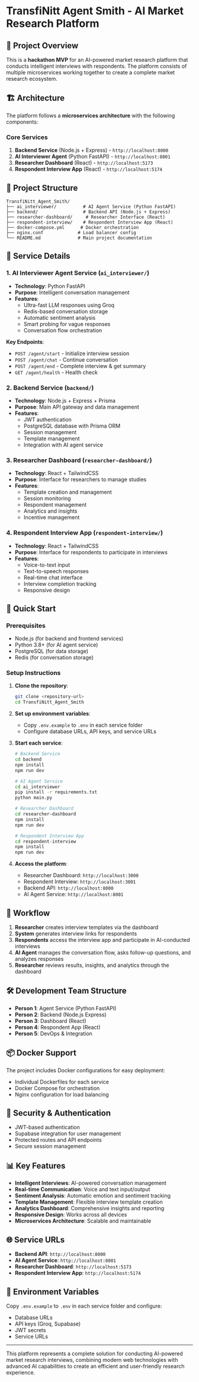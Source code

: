 # TransfiNitt Agent Smith - AI Market Research Platform

## 🎯 **Project Overview**

This is a **hackathon MVP** for an AI-powered market research platform that conducts intelligent interviews with respondents. The platform consists of multiple microservices working together to create a complete market research ecosystem.

## 🏗️ **Architecture**

The platform follows a **microservices architecture** with the following components:

### **Core Services**
1. **Backend Service** (Node.js + Express) - `http://localhost:8000`
2. **AI Interviewer Agent** (Python FastAPI) - `http://localhost:8001` 
3. **Researcher Dashboard** (React) - `http://localhost:5173`
4. **Respondent Interview App** (React) - `http://localhost:5174`

## 📁 **Project Structure**

```
TransfiNitt_Agent_Smith/
├── ai_interviewer/          # AI Agent Service (Python FastAPI)
├── backend/                 # Backend API (Node.js + Express)
├── researcher-dashboard/     # Researcher Interface (React)
├── respondent-interview/    # Respondent Interview App (React)
├── docker-compose.yml      # Docker orchestration
├── nginx.conf             # Load balancer config
└── README.md              # Main project documentation
```

## 🔧 **Service Details**

### **1. AI Interviewer Agent Service** (`ai_interviewer/`)
- **Technology**: Python FastAPI
- **Purpose**: Intelligent conversation management
- **Features**:
  - Ultra-fast LLM responses using Groq
  - Redis-based conversation storage
  - Automatic sentiment analysis
  - Smart probing for vague responses
  - Conversation flow orchestration

**Key Endpoints**:
- `POST /agent/start` - Initialize interview session
- `POST /agent/chat` - Continue conversation
- `POST /agent/end` - Complete interview & get summary
- `GET /agent/health` - Health check

### **2. Backend Service** (`backend/`)
- **Technology**: Node.js + Express + Prisma
- **Purpose**: Main API gateway and data management
- **Features**:
  - JWT authentication
  - PostgreSQL database with Prisma ORM
  - Session management
  - Template management
  - Integration with AI agent service

### **3. Researcher Dashboard** (`researcher-dashboard/`)
- **Technology**: React + TailwindCSS
- **Purpose**: Interface for researchers to manage studies
- **Features**:
  - Template creation and management
  - Session monitoring
  - Respondent management
  - Analytics and insights
  - Incentive management

### **4. Respondent Interview App** (`respondent-interview/`)
- **Technology**: React + TailwindCSS
- **Purpose**: Interface for respondents to participate in interviews
- **Features**:
  - Voice-to-text input
  - Text-to-speech responses
  - Real-time chat interface
  - Interview completion tracking
  - Responsive design

## 🚀 **Quick Start**

### **Prerequisites**
- Node.js (for backend and frontend services)
- Python 3.8+ (for AI agent service)
- PostgreSQL (for data storage)
- Redis (for conversation storage)

### **Setup Instructions**

1. **Clone the repository**:
   ```bash
   git clone <repository-url>
   cd TransfiNitt_Agent_Smith
   ```

2. **Set up environment variables**:
   - Copy `.env.example` to `.env` in each service folder
   - Configure database URLs, API keys, and service URLs

3. **Start each service**:
   ```bash
   # Backend Service
   cd backend
   npm install
   npm run dev

   # AI Agent Service
   cd ai_interviewer
   pip install -r requirements.txt
   python main.py

   # Researcher Dashboard
   cd researcher-dashboard
   npm install
   npm run dev

   # Respondent Interview App
   cd respondent-interview
   npm install
   npm run dev
   ```

4. **Access the platform**:
   - Researcher Dashboard: `http://localhost:3000`
   - Respondent Interview: `http://localhost:3001`
   - Backend API: `http://localhost:8000`
   - AI Agent Service: `http://localhost:8001`

## 🔄 **Workflow**

1. **Researcher** creates interview templates via the dashboard
2. **System** generates interview links for respondents
3. **Respondents** access the interview app and participate in AI-conducted interviews
4. **AI Agent** manages the conversation flow, asks follow-up questions, and analyzes responses
5. **Researcher** reviews results, insights, and analytics through the dashboard

## 🛠️ **Development Team Structure**

- **Person 1**: Agent Service (Python FastAPI)
- **Person 2**: Backend (Node.js Express)
- **Person 3**: Dashboard (React)
- **Person 4**: Respondent App (React)
- **Person 5**: DevOps & Integration

## 📦 **Docker Support**

The project includes Docker configurations for easy deployment:
- Individual Dockerfiles for each service
- Docker Compose for orchestration
- Nginx configuration for load balancing

## 🔐 **Security & Authentication**

- JWT-based authentication
- Supabase integration for user management
- Protected routes and API endpoints
- Secure session management

## 📊 **Key Features**

- **Intelligent Interviews**: AI-powered conversation management
- **Real-time Communication**: Voice and text input/output
- **Sentiment Analysis**: Automatic emotion and sentiment tracking
- **Template Management**: Flexible interview template creation
- **Analytics Dashboard**: Comprehensive insights and reporting
- **Responsive Design**: Works across all devices
- **Microservices Architecture**: Scalable and maintainable

## 🌐 **Service URLs**

- **Backend API**: `http://localhost:8000`
- **AI Agent Service**: `http://localhost:8001`
- **Researcher Dashboard**: `http://localhost:5173`
- **Respondent Interview App**: `http://localhost:5174`

## 📝 **Environment Variables**

Copy `.env.example` to `.env` in each service folder and configure:
- Database URLs
- API keys (Groq, Supabase)
- JWT secrets
- Service URLs

---

This platform represents a complete solution for conducting AI-powered market research interviews, combining modern web technologies with advanced AI capabilities to create an efficient and user-friendly research experience.
